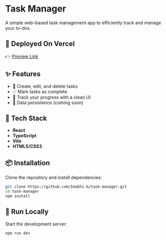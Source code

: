 # Task Manager

A simple web-based task management app to efficiently track and manage your to-dos.

## 🔗 Deployed On Vercel

👉 [Preview Link](https://task-manager-nu-lilac.vercel.app/)

## ✨ Features

- 📝 Create, edit, and delete tasks
- ✅ Mark tasks as complete
- 📅 Track your progress with a clean UI
- 💾 Data persistence (coming soon)

## 🚀 Tech Stack

- **React**
- **TypeScript**
- **Vite**
- **HTML5/CSS3**

## 📦 Installation

Clone the repository and install dependencies:

```bash
git clone https://github.com/Imabhi-b/task-manager.git
cd task-manager
npm install


````

## 🧪 Run Locally

Start the development server:

```bash
npm run dev
```
